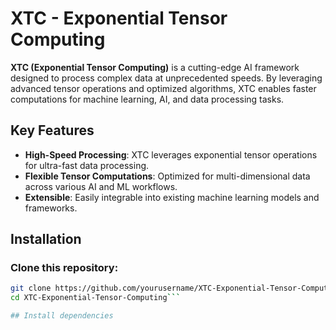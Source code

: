 # XTC - Exponential Tensor Computing

**XTC (Exponential Tensor Computing)** is a cutting-edge AI framework designed to process complex data at unprecedented speeds. By leveraging advanced tensor operations and optimized algorithms, XTC enables faster computations for machine learning, AI, and data processing tasks.

## Key Features
- **High-Speed Processing**: XTC leverages exponential tensor operations for ultra-fast data processing.
- **Flexible Tensor Computations**: Optimized for multi-dimensional data across various AI and ML workflows.
- **Extensible**: Easily integrable into existing machine learning models and frameworks.

## Installation

### Clone this repository:

```bash
git clone https://github.com/yourusername/XTC-Exponential-Tensor-Computing.git
cd XTC-Exponential-Tensor-Computing```

## Install dependencies